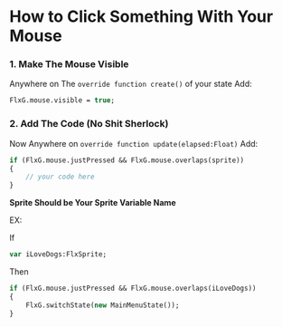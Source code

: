 # How to Click Something With Your Mouse

### 1. Make The Mouse Visible

Anywhere on The `override function create()` of your state
Add:

```haxe
FlxG.mouse.visible = true;
```

### 2. Add The Code (No Shit Sherlock)

Now Anywhere on `override function update(elapsed:Float)`
Add:

```haxe
if (FlxG.mouse.justPressed && FlxG.mouse.overlaps(sprite))
{
    // your code here
}
```

**Sprite Should be Your Sprite Variable Name**

EX:

If

```haxe
var iLoveDogs:FlxSprite;
```

Then

```haxe
if (FlxG.mouse.justPressed && FlxG.mouse.overlaps(iLoveDogs))
{
    FlxG.switchState(new MainMenuState());
}
```